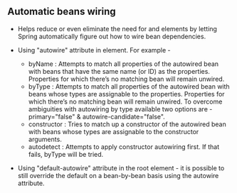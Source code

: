 Automatic beans wiring
----------------------

* Helps reduce or even eliminate the need for <property> and <constructor-arg> elements by letting Spring automatically figure out how to wire bean dependencies.

* Using "autowire" attribute in <bean> element. For example - <bean id="xyz" class="com.abc.XYZ" autowire="byName/byType/constructor/autodetect">
	- byName : Attempts to match all properties of the autowired bean with beans that have the same name (or ID) as the properties. Properties for which there’s no matching bean will remain unwired.
	- byType : Attempts to match all properties of the autowired bean with beans whose types are assignable to the properties. Properties for which there’s no matching bean will remain unwired. To overcome ambiguities with autowiring by type available two options are - primary="false" & autowire-candidate="false".
	- constructor : Tries to match up a constructor of the autowired bean with beans whose types are assignable to the constructor arguments.
	- autodetect : Attempts to apply constructor autowiring first. If that fails, byType will be tried.
	
* Using "default-autowire" attribute in the root <beans> element - it is possible to still override the default on a bean-by-bean basis using the autowire attribute.